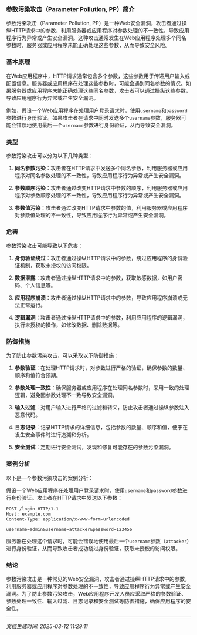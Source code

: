 ### 参数污染攻击（Parameter Pollution, PP）简介

参数污染攻击（Parameter Pollution, PP）是一种Web安全漏洞，攻击者通过操纵HTTP请求中的参数，利用服务器或应用程序对参数处理的不一致性，导致应用程序行为异常或产生安全漏洞。这种攻击通常发生在Web应用程序处理多个同名参数时，服务器或应用程序未能正确处理这些参数，从而导致安全风险。

### 基本原理

在Web应用程序中，HTTP请求通常包含多个参数，这些参数用于传递用户输入或配置信息。服务器或应用程序在处理这些参数时，可能会遇到同名参数的情况。如果服务器或应用程序未能正确处理这些同名参数，攻击者可以通过操纵这些参数，导致应用程序行为异常或产生安全漏洞。

例如，假设一个Web应用程序在处理用户登录请求时，使用`username`和`password`参数进行身份验证。如果攻击者在请求中同时发送多个`username`参数，服务器可能会错误地使用最后一个`username`参数进行身份验证，从而导致安全漏洞。

### 类型

参数污染攻击可以分为以下几种类型：

1. **同名参数污染**：攻击者在HTTP请求中发送多个同名参数，利用服务器或应用程序对同名参数处理的不一致性，导致应用程序行为异常或产生安全漏洞。

2. **参数顺序污染**：攻击者通过改变HTTP请求中参数的顺序，利用服务器或应用程序对参数顺序处理的不一致性，导致应用程序行为异常或产生安全漏洞。

3. **参数值污染**：攻击者通过改变HTTP请求中参数的值，利用服务器或应用程序对参数值处理的不一致性，导致应用程序行为异常或产生安全漏洞。

### 危害

参数污染攻击可能导致以下危害：

1. **身份验证绕过**：攻击者通过操纵HTTP请求中的参数，绕过应用程序的身份验证机制，获取未授权的访问权限。

2. **数据泄露**：攻击者通过操纵HTTP请求中的参数，获取敏感数据，如用户密码、个人信息等。

3. **应用程序崩溃**：攻击者通过操纵HTTP请求中的参数，导致应用程序崩溃或无法正常运行。

4. **逻辑漏洞**：攻击者通过操纵HTTP请求中的参数，利用应用程序的逻辑漏洞，执行未授权的操作，如修改数据、删除数据等。

### 防御措施

为了防止参数污染攻击，可以采取以下防御措施：

1. **参数验证**：在处理HTTP请求时，对参数进行严格的验证，确保参数的数量、顺序和值符合预期。

2. **参数处理一致性**：确保服务器或应用程序在处理同名参数时，采用一致的处理逻辑，避免因参数处理不一致导致安全漏洞。

3. **输入过滤**：对用户输入进行严格的过滤和转义，防止攻击者通过操纵参数注入恶意代码。

4. **日志记录**：记录HTTP请求的详细信息，包括参数的数量、顺序和值，便于在发生安全事件时进行追溯和分析。

5. **安全测试**：定期进行安全测试，发现和修复可能存在的参数污染漏洞。

### 案例分析

以下是一个参数污染攻击的案例分析：

假设一个Web应用程序在处理用户登录请求时，使用`username`和`password`参数进行身份验证。攻击者在HTTP请求中发送以下参数：

```
POST /login HTTP/1.1
Host: example.com
Content-Type: application/x-www-form-urlencoded

username=admin&username=attacker&password=123456
```

服务器在处理这个请求时，可能会错误地使用最后一个`username`参数（`attacker`）进行身份验证，从而导致攻击者成功绕过身份验证，获取未授权的访问权限。

### 结论

参数污染攻击是一种常见的Web安全漏洞，攻击者通过操纵HTTP请求中的参数，利用服务器或应用程序对参数处理的不一致性，导致应用程序行为异常或产生安全漏洞。为了防止参数污染攻击，Web应用程序开发人员应采取严格的参数验证、参数处理一致性、输入过滤、日志记录和安全测试等防御措施，确保应用程序的安全性。

---

*文档生成时间: 2025-03-12 11:29:11*




















